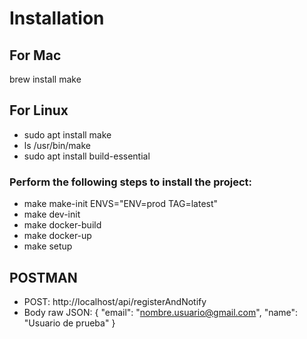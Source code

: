 # Installation

## For Mac
brew install make

## For Linux
- sudo apt install make
- ls /usr/bin/make
- sudo apt install build-essential

### Perform the following steps to install the project:

- make make-init ENVS="ENV=prod TAG=latest"
- make dev-init
- make docker-build
- make docker-up
- make setup

## POSTMAN
- POST: http://localhost/api/registerAndNotify
- Body raw JSON: {
  "email": "nombre.usuario@gmail.com",
  "name": "Usuario de prueba"
  }
